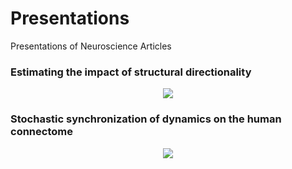 # Presentations
Presentations of Neuroscience Articles


### Estimating the impact of structural directionality


<p align="center">
 <img src="https://github.com/aliseif321/Presentations/blob/main/Estimating%20the%20impact%20of%20structural%20directionality/Untitled.png?raw=true" >
 </p>


### Stochastic synchronization of dynamics on the human connectome


<p align="center">
 <img src="https://github.com/aliseif321/Presentations/blob/main/Stochastic%20synchronization%20of%20dynamics%20on%20the%20human%20connectome/pic.png?raw=true" >
 </p>


